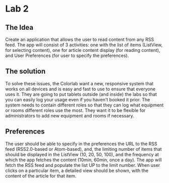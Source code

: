 # Lab 2
## The Idea
Create an application that allows the user to read content from any RSS feed. The app will consist of 3 activities: one with the list of items (ListView, for selecting content), one for article content display (for reading content), and User Preferences (for user to specify the preferences).
## The solution
To solve these issues, the Colorlab want a new, responsive system that works on all devices and is easy and fast to use to ensure that everyone uses it. They are going to put tablets outside (and inside) the labs so that you can easily log your usage even if you haven't booked it prior. The system needs to contain different roles so that they can log what equipment or rooms different roles use the most. They want it to be flexible for administrators to add new equipment and rooms if necessary.

## Preferences
The user should be able to specify in the preferences the URL to the RSS feed (RSS2.0-based or Atom-based), and, the limiting number of items that should be displayed in the ListView (10, 20, 50, 100), and the frequency at which the app fetches the content (10min, 60min, once a day). The app will fetch the RSS feed and populate the list UP to the limit number. When user clicks on a particular item, a detailed view should be shown, with the content of the article for that item.
